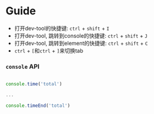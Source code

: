 # Guide

* 打开dev-tool的快捷键: `ctrl` + `shift` + `I`
* 打开dev-tool, 跳转到console的快捷键: `ctrl` + `shift` + `J`
* 打开dev-tool, 跳转到element的快捷键: `ctrl` + `shift` + `C`
* `ctrl` + `[`和`ctrl` + `]`来切换tab



### `console` API

```js

console.time('total')

...

console.timeEnd('total')


```
